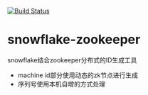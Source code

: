 [![Build Status](https://travis-ci.org/songshuangkk/snowflake-zookeeper.svg?branch=master)](https://travis-ci.org/songshuangkk/snowflake-zookeeper) 
# snowflake-zookeeper
snowflake结合zookeeper分布式的ID生成工具

* machine id部分使用动态的zk节点进行生成
* 序列号使用本机自增的方式处理 
